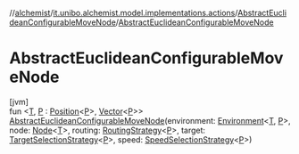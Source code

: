 //[alchemist](../../../index.md)/[it.unibo.alchemist.model.implementations.actions](../index.md)/[AbstractEuclideanConfigurableMoveNode](index.md)/[AbstractEuclideanConfigurableMoveNode](-abstract-euclidean-configurable-move-node.md)

# AbstractEuclideanConfigurableMoveNode

[jvm]\
fun <[T](index.md), [P](index.md) : [Position](../../it.unibo.alchemist.model.interfaces/-position/index.md)<[P](index.md)>, [Vector](../../it.unibo.alchemist.model.interfaces.geometry/-vector/index.md)<[P](index.md)>> [AbstractEuclideanConfigurableMoveNode](-abstract-euclidean-configurable-move-node.md)(environment: [Environment](../../it.unibo.alchemist.model.interfaces/-environment/index.md)<[T](index.md), [P](index.md)>, node: [Node](../../it.unibo.alchemist.model.interfaces/-node/index.md)<[T](index.md)>, routing: [RoutingStrategy](../../it.unibo.alchemist.model.interfaces.movestrategies/-routing-strategy/index.md)<[P](index.md)>, target: [TargetSelectionStrategy](../../it.unibo.alchemist.model.interfaces.movestrategies/-target-selection-strategy/index.md)<[P](index.md)>, speed: [SpeedSelectionStrategy](../../it.unibo.alchemist.model.interfaces.movestrategies/-speed-selection-strategy/index.md)<[P](index.md)>)
